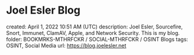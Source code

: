 # Joel Esler Blog

created: April 1, 2022 10:51 AM (UTC)
description: Joel Esler, Sourcefire, Snort, Immunet, ClamAV, Apple, and Network Security. This is my blog.
folder: BOOKMRKS-MTHRFCKR / SOCIAL-MTHRFCKR / OSINT Blogs
tags: OSINT, Social Media
url: https://blog.joelesler.net